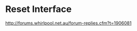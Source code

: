 # Reset Interface

http://forums.whirlpool.net.au/forum-replies.cfm?t=1906081

<script>

Then we used IP-SLA to do a tcp-connect to a remote host (that we owned) and tracked that event. Something like:

```
ip sla 1
 tcp-connect 1.2.3.4 23 control disable
 timeout 5000
ip sla schedule 1 life forever start-time now
track 10 ip sla 1 reachability
 delay down 120 up 10
```

And finally tracking this event to trigger the interface reset via EEM:

```
event manager applet resetatm 
 event track 10 state down
 action 1.0 syslog msg "dial0 interface not responding, resetting atm0"
 action 1.1 cli command "enable"
 action 1.2 cli command "resetif atm0"
```

But, I was never 100% satisfied with this.. it's alot of work and is just a large kludge in the end. We migrated to differrent providers and don't have the issue any more anyway.
